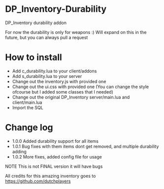 # DP_Inventory-Durability
DP_Inventory durability addon

For now the durability is only for weapons :)
Will expand on this in the future, but you can always pull a request

# How to install
* Add c_durability.lua to your client/addons
* Add s_durability.lua to your server
* Change out the inventory.js with provided one
* Change out the ui.css with provided one (You can change the style ofcourse but I added some classes that I needed)
* Change out the original DP_Inventory server/main.lua and client/main.lua
* Import the SQL
# Change log
* 1.0.0 Added durability support for all items
* 1.0.1 Bug fixes with them items dont get removed, and multiple durability adding
* 1.0.2 More fixes, added config file for usage

NOTE This is not FINAL version it will have bugs

All credits for this amazing inventory goes to https://github.com/dutchplayers
